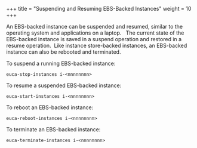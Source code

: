 +++
title = "Suspending and Resuming EBS-Backed Instances"
weight = 10
+++

An EBS-backed instance can be suspended and resumed, similar to the operating system and applications on a laptop.   The current state of the EBS-backed instance is saved in a suspend operation and restored in a resume operation.  Like instance store-backed instances, an EBS-backed instance can also be rebooted and terminated. 

To suspend a running EBS-backed instance: 



    euca-stop-instances i-<nnnnnnnn>



To resume a suspended EBS-backed instance: 



    euca-start-instances i-<nnnnnnnn>



To reboot an EBS-backed instance: 



    euca-reboot-instances i-<nnnnnnnn>



To terminate an EBS-backed instance: 



    euca-terminate-instances i-<nnnnnnnn>

